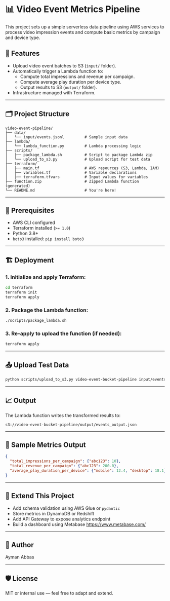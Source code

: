 # 📊 Video Event Metrics Pipeline

This project sets up a simple serverless data pipeline using AWS services to process video impression events and compute basic metrics by campaign and device type.

## 🚀 Features
- Upload video event batches to S3 (`input/` folder).
- Automatically trigger a Lambda function to:
  - Compute total impressions and revenue per campaign.
  - Compute average play duration per device type.
  - Output results to S3 (`output/` folder).
- Infrastructure managed with Terraform.

---

## 🗂️ Project Structure
```
video-event-pipeline/
├── data/
│   └── input/events.jsonl         # Sample input data
├── lambda/
│   └── lambda_function.py         # Lambda processing logic
├── scripts/
│   ├── package_lambda.sh          # Script to package Lambda zip
│   └── upload_to_s3.py            # Upload script for test data
├── terraform/
│   ├── main.tf                    # AWS resources (S3, Lambda, IAM)
│   ├── variables.tf               # Variable declarations
│   ├── terraform.tfvars           # Input values for variables
├── function.zip                   # Zipped Lambda function (generated)
└── README.md                      # You're here!
```

---

## 🧰 Prerequisites
- AWS CLI configured
- Terraform installed (`>= 1.0`)
- Python 3.8+
- `boto3` installed: `pip install boto3`

---

## 🏗️ Deployment

### 1. Initialize and apply Terraform:
```bash
cd terraform
terraform init
terraform apply
```

### 2. Package the Lambda function:
```bash
./scripts/package_lambda.sh
```

### 3. Re-apply to upload the function (if needed):
```bash
terraform apply
```

---

## 📤 Upload Test Data
```bash
python scripts/upload_to_s3.py video-event-bucket-pipeline input/events.jsonl data/input/events.jsonl
```

---

## 📈 Output
The Lambda function writes the transformed results to:
```
s3://video-event-bucket-pipeline/output/events_output.json
```

---

## 🧪 Sample Metrics Output
```json
{
  "total_impressions_per_campaign": {"abc123": 10},
  "total_revenue_per_campaign": {"abc123": 200.0},
  "average_play_duration_per_device": {"mobile": 12.4, "desktop": 18.1}
}
```

---

## 🧠 Extend This Project
- Add schema validation using AWS Glue or `pydantic`
- Store metrics in DynamoDB or Redshift
- Add API Gateway to expose analytics endpoint
- Build a dashboard using Metabase https://www.metabase.com/

---

## 👤 Author
Ayman Abbas

---

## 🛡️ License
MIT or internal use — feel free to adapt and extend.
